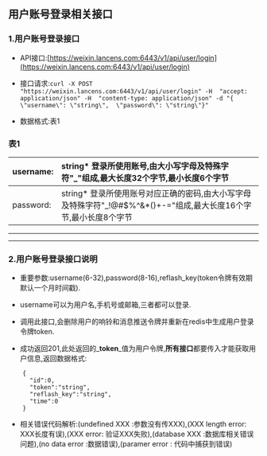 ## 用户账号登录相关接口

### 1.用户账号登录接口

* API接口:[https://weixin.lancens.com:6443/v1/api/user/login](https://weixin.lancens.com:6443/v1/api/user/login)

* 接口请求:`curl -X POST "https://weixin.lancens.com:6443/v1/api/user/login" -H  "accept: application/json" -H  "content-type: application/json" -d "{  \"username\": \"string\",  \"password\": \"string\"}"`

* 数据格式:表1

### 表1

| username: | string\* 登录所使用账号,由大小写字母及特殊字符"\_"组成,最大长度32个字节,最小长度6个字节 |
| :--- | :--- |
| password: | string\* 登录所使用账号对应正确的密码,由大小写字母及特殊字符"\_!@\#$%^&\*\(\)+-="组成,最大长度16个字节,最小长度8个字节 |

---

---

### 2.用户账号登录接口说明

* 重要参数:username\(6-32\),password\(8-16\),reflash\_key\(token令牌有效期默认一个月时间戳\).

* username可以为用户名,手机号或邮箱,三者都可以登录.

* 调用此接口,会删除用户的响铃和消息推送令牌并重新在redis中生成用户登录令牌token.

* 成功返回201,此处返回的_**token**_值为用户令牌,**所有接口**都要传入才能获取用户信息,返回数据格式:

```
    {
      "id":0,
      "token":"string",
      "reflash_key":"string",
      "time":0
    }
```

* 相关错误代码解析:\(undefined XXX :参数没有传XXX\),\(XXX length error: XXX长度有误\),\(XXX error: 验证XXX失败\),\(database XXX :数据库相关错误问题\),\(no data error :数据错误\),\(paramer error : 代码中捕获到错误\)



